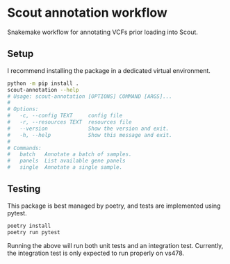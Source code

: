 # Scout annotation workflow

Snakemake workflow for annotating VCFs prior loading into Scout.

## Setup

I recommend installing the package in a dedicated virtual environment.

```bash
python -m pip install .
scout-annotation --help
# Usage: scout-annotation [OPTIONS] COMMAND [ARGS]...
#
# Options:
#   -c, --config TEXT     config file
#   -r, --resources TEXT  resources file
#   --version             Show the version and exit.
#   -h, --help            Show this message and exit.
#
# Commands:
#   batch   Annotate a batch of samples.
#   panels  List available gene panels
#   single  Annotate a single sample.
```

## Testing

This package is best managed by poetry, and tests are implemented using pytest.

```bash
poetry install
poetry run pytest
```

Running the above will run both unit tests and an integration test.
Currently, the integration test is only expected to run properly on vs478.
